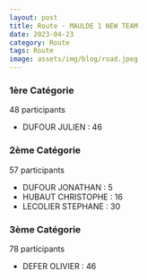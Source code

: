 ```yaml
---
layout: post
title: Route - MAULDE 1 NEW TEAM 
date: 2023-04-23
category: Route
tags: Route
image: assets/img/blog/road.jpeg
---
```


### 1ère Catégorie
48 participants
- DUFOUR JULIEN : 46

### 2ème Catégorie
57 participants
- DUFOUR JONATHAN : 5
- HUBAUT CHRISTOPHE : 16
- LECOLIER STEPHANE : 30

### 3ème Catégorie
78 participants
- DEFER OLIVIER : 46
